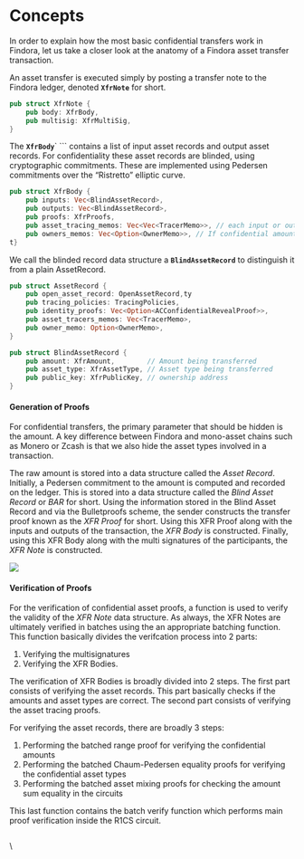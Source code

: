 # Concepts

In order to explain how the most basic confidential transfers work in Findora, let us take a closer look at the anatomy of a Findora asset transfer transaction.

An asset transfer is executed simply by posting a transfer note to the Findora ledger, denoted **`XfrNote`** for short.

```rust
pub struct XfrNote {
    pub body: XfrBody,
    pub multisig: XfrMultiSig,
}
```

The **`XfrBody`**` ``` contains a list of input asset records and output asset records. For confidentiality these asset records are blinded, using cryptographic commitments. These are implemented using Pedersen commitments over the “Ristretto” elliptic curve.

```rust
pub struct XfrBody {    
    pub inputs: Vec<BlindAssetRecord>,
    pub outputs: Vec<BlindAssetRecord>,
    pub proofs: XfrProofs,
    pub asset_tracing_memos: Vec<Vec<TracerMemo>>, // each input or output can have a set of tracing memos    
    pub owners_memos: Vec<Option<OwnerMemo>>, // If confidential amount or asset type, lock the amount and/or asset type to the public key in asset_record
t}
```

We call the blinded record data structure a **`BlindAssetRecord`** to distinguish it from a plain AssetRecord.

```rust
pub struct AssetRecord {
    pub open_asset_record: OpenAssetRecord,ty
    pub tracing_policies: TracingPolicies,
    pub identity_proofs: Vec<Option<ACConfidentialRevealProof>>,
    pub asset_tracers_memos: Vec<TracerMemo>,
    pub owner_memo: Option<OwnerMemo>,
}
```

```rust
pub struct BlindAssetRecord {
    pub amount: XfrAmount,        // Amount being transferred    
    pub asset_type: XfrAssetType, // Asset type being transferred    
    pub public_key: XfrPublicKey, // ownership address
}
```

#### Generation of Proofs[​](https://wiki.findora.org/docs/modules/UTXO/confidential/Concepts#generation-of-proofs) <a href="#generation-of-proofs" id="generation-of-proofs"></a>

For confidential transfers, the primary parameter that should be hidden is the amount. A key difference between Findora and mono-asset chains such as Monero or Zcash is that we also hide the asset types involved in a transaction.

The raw amount is stored into a data structure called the _Asset Record_. Initially, a Pedersen commitment to the amount is computed and recorded on the ledger. This is stored into a data structure called the _Blind Asset Record_ or _BAR_ for short. Using the information stored in the Blind Asset Record and via the Bulletproofs scheme, the sender constructs the transfer proof known as the _XFR Proof_ for short. Using this XFR Proof along with the inputs and outputs of the transaction, the _XFR Body_ is constructed. Finally, using this XFR Body along with the multi signatures of the participants, the _XFR Note_ is constructed.

![](https://wiki.findora.org/assets/images/proof\_generation-32e558020030cd3f3e11fe042e92cfdd.jpg)

#### Verification of Proofs[​](https://wiki.findora.org/docs/modules/UTXO/confidential/Concepts#verification-of-proofs) <a href="#verification-of-proofs" id="verification-of-proofs"></a>

For the verification of confidential asset proofs, a function is used to verify the validity of the _XFR Note_ data structure. As always, the XFR Notes are ultimately verified in batches using the an appropriate batching function. This function basically divides the verifcation process into 2 parts:

1. Verifying the multisignatures
2. Verifying the XFR Bodies.

The verification of XFR Bodies is broadly divided into 2 steps. The first part consists of verifying the asset records. This part basically checks if the amounts and asset types are correct. The second part consists of verifying the asset tracing proofs.

For verifying the asset records, there are broadly 3 steps:

1. Performing the batched range proof for verifying the confidential amounts
2. Performing the batched Chaum-Pedersen equality proofs for verifying the confidential asset types
3. Performing the batched asset mixing proofs for checking the amount sum equality in the circuits

This last function contains the batch verify function which performs main proof verification inside the R1CS circuit.&#x20;

<figure><img src="https://wiki.findora.org/assets/images/proof_verification-1dbe23c8d23a53f8c2771578a2921ae2.jpg" alt=""><figcaption></figcaption></figure>

\
